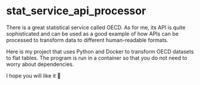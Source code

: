 # stat_service_api_processor
There is a great statistical service called OECD. As for me, its API is quite sophisticated and can be used as a good example of how APIs can be processed to transform data to different human-readable formats.

Here is my project that uses Python and Docker to transform OECD datasets to flat tables. The program is run in a container so that you do not need to worry about dependencies.

I hope you will like it 🙂
